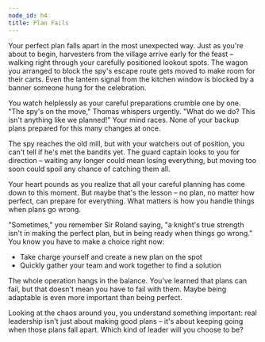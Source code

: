 ```yaml
---
node_id: h4
title: Plan Fails
---
```


Your perfect plan falls apart in the most unexpected way. Just as you're about to begin, harvesters from the village arrive early for the feast – walking right through your carefully positioned lookout spots. The wagon you arranged to block the spy's escape route gets moved to make room for their carts. Even the lantern signal from the kitchen window is blocked by a banner someone hung for the celebration.

You watch helplessly as your careful preparations crumble one by one. "The spy's on the move," Thomas whispers urgently. "What do we do? This isn't anything like we planned!" Your mind races. None of your backup plans prepared for this many changes at once.

The spy reaches the old mill, but with your watchers out of position, you can't tell if he's met the bandits yet. The guard captain looks to you for direction – waiting any longer could mean losing everything, but moving too soon could spoil any chance of catching them all.

Your heart pounds as you realize that all your careful planning has come down to this moment. But maybe that's the lesson – no plan, no matter how perfect, can prepare for everything. What matters is how you handle things when plans go wrong.

"Sometimes," you remember Sir Roland saying, "a knight's true strength isn't in making the perfect plan, but in being ready when things go wrong." You know you have to make a choice right now:
- Take charge yourself and create a new plan on the spot
- Quickly gather your team and work together to find a solution

The whole operation hangs in the balance. You've learned that plans can fail, but that doesn't mean you have to fail with them. Maybe being adaptable is even more important than being perfect.

Looking at the chaos around you, you understand something important: real leadership isn't just about making good plans – it's about keeping going when those plans fall apart. Which kind of leader will you choose to be?
